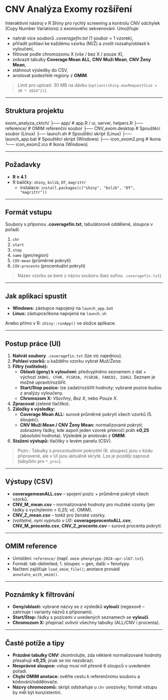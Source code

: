 # CNV Analýza Exomy rozšíření

Interaktivní nástroj v R Shiny pro rychlý screening a kontrolu CNV odchylek (Copy Number Variations) z exomového sekvenování. Umožňuje:
- nahrát více souborů *.coveragefin.txt* (1 soubor = 1 vzorek),
- přiřadit pohlaví ke každému vzorku (M/Ž) a zvolit rozsahy/oblasti k vyloučení,
- filtrovat podle chromozomu X (vše / bez X / pouze X),
- zobrazit tabulky **Coverage Mean ALL**, **CNV Muži Mean**, **CNV Ženy Mean**,
- stáhnout výsledky do CSV,
- anotovat podezřelé regiony z **OMIM**.

> Limit pro upload: 30 MB na dávku (`options(shiny.maxRequestSize = 30 * 1024^2)`).

---

## Struktura projektu
exom_analyza_cktch/
├── app/ # app.R / ui, server, helpers.R
├── reference/ # OMIM referenční soubor
├── CNV_exom.desktop # Spouštěcí soubor (Linux)
├── launch.sh # Spouštěcí skript (Linux)
├── launch_app.bat # Spouštěcí skript (Windows)
├── icon_exom2.png # Ikona
└── icon_exom2.ico # Ikona (Windows)

---

## Požadavky
- **R ≥ 4.1**
- R balíčky: `shiny`, `bslib`, `DT`, `magrittr`
  - instalace: `install.packages(c("shiny", "bslib", "DT", "magrittr"))`

---

## Formát vstupu
Soubory s příponou **.coveragefin.txt**, tabulátorově oddělené, sloupce v pořadí:
1. `chr`
2. `start`
3. `stop`
4. `name` (gen/region)
5. `COV-mean` (průměrné pokrytí)
6. `COV-procento` (procentuální pokrytí)

> Název vzorku se bere z názvu souboru (bez sufixu `.coveragefin.txt`).

---

## Jak aplikaci spustit
- **Windows:** zástupce napojený na `launch_app.bat`
- **Linux:** zástupce/ikona napojená na `launch.sh`

Anebo přímo v R: `shiny::runApp()` ve složce aplikace.

---

## Postup práce (UI)
1. **Nahrát soubory** `.coveragefin.txt` (lze víc najednou).
2. **Pohlaví vzorků:** u každého vzorku vybrat *Muž/Žena*.
3. **Filtry (volitelné):**
   - **Oblasti (geny) k vyloučení:** předvyplněno seznamem z dat + výchozí `IKBKG, CFHR, FCGR3A, FCGR3B, FANCD2, IGHG2`. Seznam je možné upravit/rozšířit.
   - **Start/Stop pozice:** lze zadat/rozšířit hodnoty; vybrané pozice budou z analýzy vyloučeny.
   - **Chromozom X:** *Všechny*, *Bez X*, nebo *Pouze X*.
4. **Zpracovat** (zelené tlačítko).  
5. **Záložky s výsledky:**
   - **Coverage Mean ALL:** surové průměrné pokrytí všech vzorků (5. sloupec).
   - **CNV Muži Mean / CNV Ženy Mean:** normalizované pokrytí; zobrazeny řádky, kde aspoň jeden vzorek překročí práh **±0,25** (absolutní hodnota). Výsledek je anotován z **OMIM**.
6. **Stažení výstupů:** tlačítky v levém panelu (CSV).

> Pozn.: Tabulky s *procentuálním pokrytím* (6. sloupec) jsou v kódu připravené, ale v UI jsou aktuálně skryté. Lze je později zapnout (taby/btn pro `*_proc`).

---

## Výstupy (CSV)
- **coveragemeanALL.csv** – spojení pozic + průměrné pokrytí všech vzorků.
- **CNV_M_mean.csv** – normalizované hodnoty pro mužské vzorky (jen řádky s vychýlením > 0,25; vč. OMIM).
- **CNV_Z_mean.csv** – totéž pro ženské vzorky.
- *(volitelné, nyní vypnuto v UI)*: **coverageprocentoALL.csv**, **CNV_M_procento.csv**, **CNV_Z_procento.csv** – surová procenta pokrytí.

---

## OMIM reference
- Umístění: `reference/` (např. `omim-phenptype-2024-upr-sl67.txt`).
- Formát: tab-delimited; 1. sloupec = gen, další = fenotypy.
- Načtení zajišťuje `load_omim_file()`; anotace provádí `annotate_with_omim()`.

---

## Poznámky k filtrování
- **Geny/oblasti:** vybrané názvy se z výsledků **vyloučí** (regexově – zahrnuje i varianty názvů s příponami).
- **Start/Stop:** řádky s pozicemi v uvedených seznamech se **vyloučí**.
- **Chromozom X:** přepínač ovlivní všechny tabulky (ALL/CNV i procenta).

---

## Časté potíže a tipy
- **Prázdné tabulky CNV:** zkontrolujte, zda některé normalizované hodnoty přesahují **±0,25**; jinak se nic nezobrazí.
- **Nesprávné sloupce:** vstup musí mít přesně 6 sloupců v uvedeném pořadí.
- **Chybí OMIM anotace:** ověřte cestu k referenčnímu souboru a kódování/oddělovače.
- **Názvy chromozomů:** skript odstraňuje u `chr` uvozovky; formát vstupu by měl být konzistentní.

